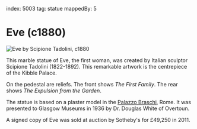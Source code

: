 index: 5003
tag: statue
mappedBy: 5

# Eve (c1880)

![Eve by Scipione Tadolini, c1880](image:eve.jpg)

This marble statue of Eve, the first woman, was created
by Italian sculptor Scipione Tadolini (1822-1892). This
remarkable artwork is the centrepiece of the Kibble
Palace.

On the pedestal are reliefs. The front shows _The First Family_.  The
rear shows _The Expulsion from the Garden_.

The statue is based on a plaster model in the [Palazzo Braschi][1],
Rome.  It was presented to Glasgow Museums in 1936 by Dr. Douglas
White of Overtoun.

A signed copy of Eve was sold at auction by Sotheby's for £49,250
in 2011.

[1]: /wiki/Palazzo_Braschi
